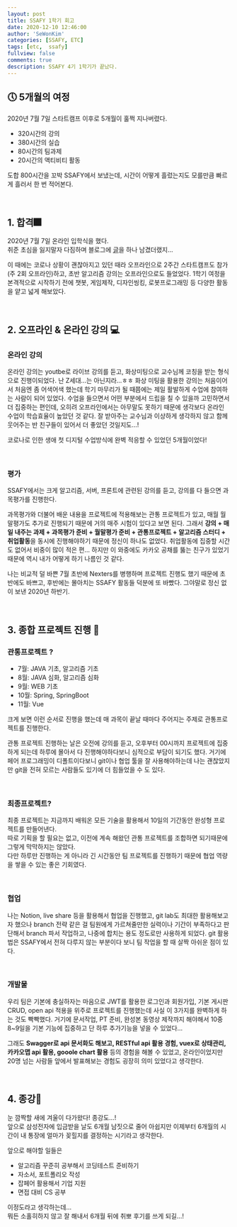 ```yaml
---
layout: post
title: SSAFY 1학기 회고
date: 2020-12-10 12:46:00
author: 'SeWonKim'
categories: [SSAFY, ETC]
tags: [etc,  ssafy]
fullview: false
comments: true
description: SSAFY 4기 1학기가 끝났다.
---
```


## 🕔 5개월의 여정

2020년 7월 7일 스타트캠프 이후로 5개월이 훌쩍 지나버렸다.

- 320시간의 강의
- 380시간의 실습
- 80시간의 팀과제
- 20시간의 액티비티 활동

도합 800시간을 꼬박 SSAFY에서 보냈는데, 시간이 어떻게 흘렀는지도 모를만큼 빠르게 흘러서 한 번 적어본다.

&nbsp;
&nbsp;

## 1. 합격🎆

2020년 7월 7일 온라인 입학식을 했다.  
취준 초심을 잃지말자 다짐하며 블로그에 [글](https://sewonkimm.github.io/etc/2020/07/07/SSAFY_1.html)을 하나 남겼더랬지...

이 때에는 코로나 상황이 괜찮아지고 있던 때라 오프라인으로 2주간 스타트캠프도 참가(주 2회 오프라인)하고, 초반 알고리즘 강의는 오프라인으로도 들었었다. 1학기 여정을 본격적으로 시작하기 전에 챗봇, 게임제작, 디자인씽킹, 로봇프로그래밍 등 다양한 활동을 얕고 넓게 해보았다.

&nbsp;
&nbsp;

## 2. 오프라인 & 온라인 강의 💻

### 온라인 강의

온라인 강의는 youtbe로 라이브 강의를 듣고, 화상미팅으로 교수님께 코칭을 받는 형식으로 진행이되었다.
난 Z세대...는 아닌지라...ㅎㅎ 화상 미팅을 활용한 강의는 처음이어서 처음엔 좀 어색어색 했는데 학기 마무리가 될 때쯤에는 제일 활발하게 수업에 참여하는 사람이 되어 있었다. 수업을 들으면서 어떤 부분에서 드립을 칠 수 있을까 고민하면서 더 집중하는 편인데, 오히려 오프라인에서는 아무말도 못하기 때문에 생각보다 온라인 수업이 학습효율이 높았던 것 같다. 잘 받아주는 교수님과 이상하게 생각하지 않고 함께 웃어주는 반 친구들이 있어서 더 좋았던 것일지도...!

코로나로 인한 생애 첫 디지털 수업방식에 완벽 적응할 수 있었던 5개월이었다!

&nbsp;

### 평가

SSAFY에서는 크게 알고리즘, 서버, 프론트에 관련된 강의를 듣고, 강의를 다 들으면 과목평가를 진행한다.

과목평가와 더불어 배운 내용을 프로젝트에 적용해보는 관통 프로젝트가 있고, 매월 월말평가도 추가로 진행되기 때문에 거의 매주 시험이 있다고 보면 된다. 그래서 **강의 + 매일 내주는 과제 + 과목평가 준비 + 월말평가 준비 + 관통프로젝트 + 알고리즘 스터디 + 취업활동**을 동시에 진행해야하기 때문에 정신이 하나도 없었다. 취업활동에 집중할 시간도 없어서 비중이 많이 적은 편... 하지만 이 와중에도 카카오 공채를 뚫는 친구가 있었기 때문에 역시 내가 어떻게 하기 나름인 것 같다.

나는 비교적 덜 바쁜 7월 초반에 Nexters를 병행하며 프로젝트 진행도 했기 때문에 초반에도 바쁘고, 후반에는 몰아치는 SSAFY 활동들 덕분에 또 바빴다. 그야말로 정신 없이 보낸 2020년 하반기.

&nbsp;
&nbsp;

## 3. 종합 프로젝트 진행 🥇

### 관통프로젝트 ?

- 7월: JAVA 기초, 알고리즘 기초
- 8월: JAVA 심화, 알고리즘 심화
- 9월: WEB 기초
- 10월: Spring, SpringBoot
- 11월: Vue

크게 보면 이런 순서로 진행을 했는데 매 과목이 끝날 때마다 주어지는 주제로 관통프로젝트를 진행한다.

관통 프로젝트 진행하는 날은 오전에 강의를 듣고, 오후부터 00시까지 프로젝트에 집중하게 되는데 하루에 몰아서 다 진행해야하다보니 심적으로 부담이 되기도 했다. 거기에 페어 프로그래밍이 디폴트이다보니 git이나 협업 툴을 잘 사용해야하는데 나는 괜찮았지만 git을 전혀 모르는 사람들도 있기에 더 힘들었을 수 도 있다.

&nbsp;

### 최종프로젝트?

최종 프로젝트는 지금까지 배워온 모든 기술을 활용해서 10일의 기간동안 완성형 프로젝트를 만들어낸다.  
따로 기획을 할 필요는 없고, 이전에 계속 해왔던 관통 프로젝트를 조합하면 되기때문에 그렇게 막막하지는 않았다.  
다만 하루만 진행하는 게 아니라 긴 시간동안 팀 프로젝트를 진행하기 때문에 협업 역량을 쌓을 수 있는 좋은 기회였다.

&nbsp;

### 협업

나는 Notion, live share 등을 활용해서 협업을 진행했고, git lab도 최대한 활용해보고자 했으나 branch 전략 같은 걸 팀원에게 가르쳐줄만한 실력이나 기간이 부족하다고 판단해서 branch 파서 작업하고, 나중에 합치는 용도 정도로만 사용하게 되었다. git 활용법은 SSAFY에서 전혀 다루지 않는 부분이다 보니 팀 작업을 할 때 살짝 아쉬운 점이 있다.

&nbsp;

### 개발물

우리 팀은 기본에 충실하자는 마음으로 JWT를 활용한 로그인과 회원가입, 기본 게시판 CRUD, open api 적용을 위주로 프로젝트를 진행했는데 사실 이 3가지를 완벽하게 하는 것도 빡빡했다. 거기에 문서작업, PT 준비, 완성본 동영상 제작까지 해야해서 10중 8~9일을 기본 기능에 집중하고 단 하루 추가기능을 넣을 수 있었다...

그래도 **Swagger로 api 문서화도 해보고, RESTful api 활용 경험, vuex로 상태관리, 카카오맵 api 활용, gooole chart 활용** 등의 경험을 해볼 수 있었고, 온라인이었지만 20명 넘는 사람들 앞에서 발표해보는 경험도 굉장히 의미 있었다고 생각한다.

&nbsp;
&nbsp;

## 4. 종강🏴󠁧󠁢󠁥󠁮󠁧󠁿

눈 깜짝할 새에 겨울이 다가왔다! 종강도...!  
앞으로 삼성전자에 입금받을 날도 6개월 남짓으로 줄어 아쉽지만 이제부터 6개월의 시간이 내 통장에 얼마가 꽂힐지를 결정하는 시기라고 생각한다.

앞으로 해야할 일들은

- 알고리즘 꾸준히 공부해서 코딩테스트 준비하기
- 자소서, 포트폴리오 작성
- 잡페어 활용해서 기업 지원
- 면접 대비 CS 공부

이정도라고 생각하는데...  
뭐든 소홀히하지 않고 잘 해내서 6개월 뒤에 취뽀 후기를 쓰게 되길...!

&nbsp;
&nbsp;

